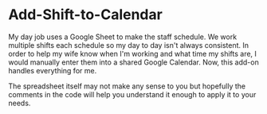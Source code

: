 # Add-Shift-to-Calendar

My day job uses a Google Sheet to make the staff schedule. We work multiple shifts each schedule so my day to day isn't always consistent. In order to help my wife know when I'm working and what time my shifts are, I would manually enter them into a shared Google Calendar. Now, this add-on handles everything for me. 

The spreadsheet itself may not make any sense to you but hopefully the comments in the code will help you understand it enough to apply it to your needs.
